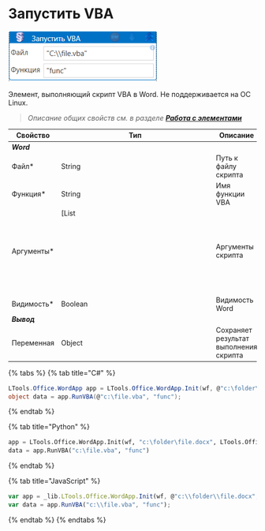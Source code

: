 # Запустить VBA

![](../../../resources/activities/basic/word/запустить-vba-word-fixed.png)

Элемент, выполняющий скрипт VBA в Word. Не поддерживается на ОС Linux.

> *Описание общих свойств см. в разделе [**Работа с элементами**](https://docs.primo-rpa.ru/primo-rpa/primo-studio/process/elements)*

| Свойство             | Тип                                                               | Описание                                           |
| -------------------- | ----------------------------------------------------------------- | -------------------------------------------------- |
| ***Word***           |                                                                   |              |
| Файл\*               | String                                                            | Путь к файлу скрипта                               |
| Функция\*            | String                                                            | Имя функции VBA                                    |
| Аргументы\*          | [List<object>                                                     | Аргументы скрипта                                  |
| Видимость\*          | Boolean                                                           | Видимость Word                                     |
| ***Вывод***          |                                                                   |              |
| Переменная           | Object                                                            | Сохраняет результат выполнения скрипта             |

  
{% tabs %}
{% tab title="C#" %}
```csharp
LTools.Office.WordApp app = LTools.Office.WordApp.Init(wf, @"c:\folder\file.docx", LTools.Office.Model.InteropTypes.Interop);
object data = app.RunVBA(@"c:\file.vba", "func");
```
{% endtab %}

{% tab title="Python" %}
```python
app = LTools.Office.WordApp.Init(wf, "c:\folder\file.docx", LTools.Office.Model.InteropTypes.Interop)
data = app.RunVBA("c:\file.vba", "func")
```
{% endtab %}

{% tab title="JavaScript" %}
```javascript
var app = _lib.LTools.Office.WordApp.Init(wf, @"c:\\folder\\file.docx", _lib.LTools.Office.Model.InteropTypes.Interop);
var data = app.RunVBA("c:\\file.vba", "func");
```
{% endtab %}
{% endtabs %}
